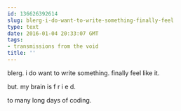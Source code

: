 ```yaml
---
id: 136626392614
slug: blerg-i-do-want-to-write-something-finally-feel
type: text
date: 2016-01-04 20:33:07 GMT
tags:
- transmissions from the void
title: ''
---
```


blerg. i do want to write something. finally feel like it.

but. my brain is f r i e d.

to many long days of coding.